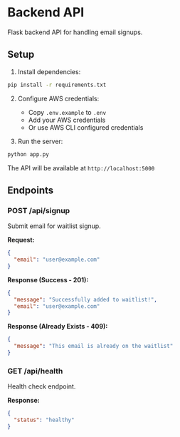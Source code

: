 # Backend API

Flask backend API for handling email signups.

## Setup

1. Install dependencies:
```bash
pip install -r requirements.txt
```

2. Configure AWS credentials:
   - Copy `.env.example` to `.env`
   - Add your AWS credentials
   - Or use AWS CLI configured credentials

3. Run the server:
```bash
python app.py
```

The API will be available at `http://localhost:5000`

## Endpoints

### POST /api/signup
Submit email for waitlist signup.

**Request:**
```json
{
  "email": "user@example.com"
}
```

**Response (Success - 201):**
```json
{
  "message": "Successfully added to waitlist!",
  "email": "user@example.com"
}
```

**Response (Already Exists - 409):**
```json
{
  "message": "This email is already on the waitlist"
}
```

### GET /api/health
Health check endpoint.

**Response:**
```json
{
  "status": "healthy"
}
```
